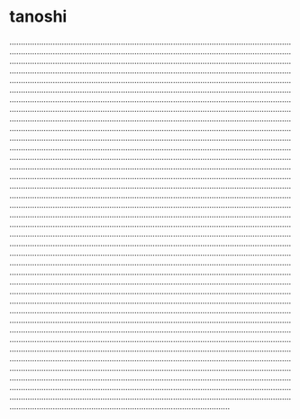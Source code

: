 # tanoshi

.........................................................................................................................................................................................................................................................................................................................................................................................................................................................................................................................................................................................................................................................................................................................................................................................................................................................................................................................................................................................................................................................................................................................................................................................................................................................................................................................................................................................................................................................................................................................................................................................................................................................................................................................................................................................................................................................................................................................................................................................................................................................................................................................................................................................................................................................................................................................................................................................................................................................................................................................................................................................................................................................................................................................................................................................................................................................................................................................................................................................................................................................................................................................................................................................................................................................................................................................................................................................................................................................................................................................................................................................................................................................................................................................................................................................................................................................................................................................................................................................................................................................................................................................................................................................................................................................................................................................................................................................................................................................................................................................................................................................................................................................................................................................................................................................................................................................................................................................................................................................................